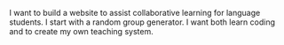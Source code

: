 I want to build a website to assist collaborative learning for language students. I start with a random group generator. I want both learn coding and to create my own teaching system. 
